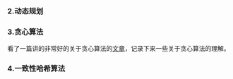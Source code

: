 



### 2.动态规划

### 3.贪心算法

看了一篇讲的非常好的关于贪心算法的[文章](https://baijiahao.baidu.com/s?id=1633796186484301370&wfr=spider&for=pc)，记录下来一些关于贪心算法的理解。





### 4.一致性哈希算法


